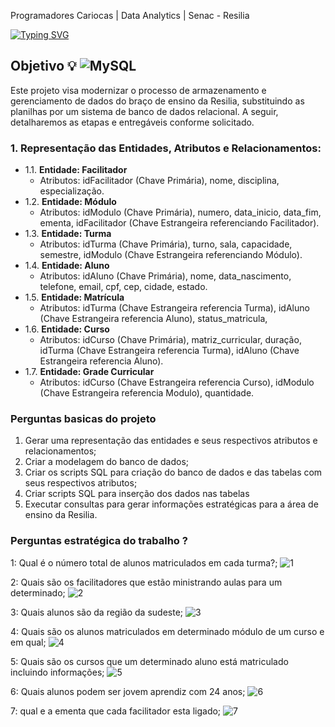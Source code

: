 Programadores Cariocas | Data Analytics | Senac - Resilia

<a href="https://git.io/typing-svg"><img src="https://readme-typing-svg.demolab.com?font=Fira+Code&weight=600&size=23&pause=1000&color=F2F71B&random=false&height=93&lines=Projeto+em+grupo+-+Modulo+2;Banco+de+dados+da+Resilia;Moderniza%C3%A7%C3%A3o+do+Processo+de+;Armazenamento+e+Gerenciamento" alt="Typing SVG" /></a> 

## Objetivo :bulb: ![MySQL](https://img.shields.io/badge/mysql-4479A1.svg?style=for-the-badge&logo=mysql&logoColor=white) 
Este projeto visa modernizar o processo de armazenamento e gerenciamento de dados do braço de ensino da Resilia, substituindo as planilhas por um sistema de banco de dados relacional. A seguir, detalharemos as etapas e entregáveis conforme solicitado.

### 1. Representação das Entidades, Atributos e Relacionamentos:
  - 1.1. **Entidade: Facilitador**
      - Atributos: idFacilitador (Chave Primária), nome, disciplina, especialização. <br>
  - 1.2. **Entidade: Módulo**
      - Atributos: idModulo (Chave Primária), numero, data_inicio, data_fim, ementa, idFacilitador (Chave Estrangeira referenciando Facilitador).<br>
  - 1.3. **Entidade: Turma**
      - Atributos: idTurma (Chave Primária), turno, sala, capacidade, semestre, idModulo (Chave Estrangeira referenciando Módulo).<br>
  - 1.4. **Entidade: Aluno**
      - Atributos: idAluno (Chave Primária), nome, data_nascimento, telefone, email, cpf, cep, cidade, estado.<br>
  - 1.5. **Entidade: Matrícula**
      - Atributos: idTurma (Chave Estrangeira referencia Turma), idAluno (Chave Estrangeira referencia Aluno), status_matricula, <br>
  - 1.6. **Entidade: Curso**
      - Atributos: idCurso (Chave Primária), matriz_curricular, duração, idTurma (Chave Estrangeira referencia Turma), idAluno (Chave Estrangeira referencia Aluno).<br>
  - 1.7. **Entidade: Grade Curricular**
      - Atributos: idCurso (Chave Estrangeira referencia Curso), idModulo (Chave Estrangeira referencia Modulo), quantidade.<br>      

### Perguntas basicas do projeto

1. Gerar uma representação das entidades e seus respectivos atributos e relacionamentos;
2. Criar a modelagem do banco de dados;
3. Criar os scripts SQL para criação do banco de dados e das tabelas com seus respectivos
atributos;
4. Criar scripts SQL para inserção dos dados nas tabelas
5. Executar consultas para gerar informações estratégicas para a área de ensino da Resilia.

### Perguntas estratégica do trabalho ?

1: Qual é o número total de alunos matriculados em cada turma?;
![1](https://github.com/eloisemf/resiliaDataM2/assets/113704939/f1de22d3-4cad-419f-8e37-81738037ce4e)


2: Quais são os facilitadores que estão ministrando aulas para um determinado;
 ![2](https://github.com/eloisemf/resiliaDataM2/assets/113704939/6038306e-dc5a-4222-b601-1a1515586a46)


3: Quais alunos são da região da sudeste;
![3](https://github.com/eloisemf/resiliaDataM2/assets/113704939/589f7945-7b50-4626-950b-c1ecf0267675)

4: Quais são os alunos matriculados em determinado módulo de um curso e em qual;
![4](https://github.com/eloisemf/resiliaDataM2/assets/113704939/f900d194-1127-4a52-bd23-f914672fff80)


5: Quais são os cursos que um determinado aluno está matriculado incluindo informações;
![5](https://github.com/eloisemf/resiliaDataM2/assets/113704939/1ff1792f-7158-4c3c-b0ae-15a169885b34)

6: Quais alunos podem ser jovem  aprendiz com 24 anos;
![6](https://github.com/eloisemf/resiliaDataM2/assets/113704939/cc8d3411-2822-450b-a532-d9127a2468a7)

7: qual e a ementa que cada facilitador esta ligado;
![7](https://github.com/eloisemf/resiliaDataM2/assets/113704939/55229813-f261-407b-a987-9d91da5ab76b)

